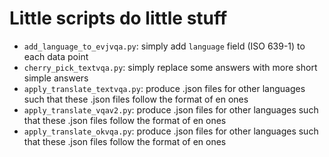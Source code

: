 # Little scripts do little stuff

- `add_language_to_evjvqa.py`: simply add `language` field (ISO 639-1) to each data point
- `cherry_pick_textvqa.py`: simply replace some answers with more short simple answers
- `apply_translate_textvqa.py`: produce .json files for other languages such that these .json files follow the format of en ones
- `apply_translate_vqav2.py`: produce .json files for other languages such that these .json files follow the format of en ones
- `apply_translate_okvqa.py`: produce .json files for other languages such that these .json files follow the format of en ones